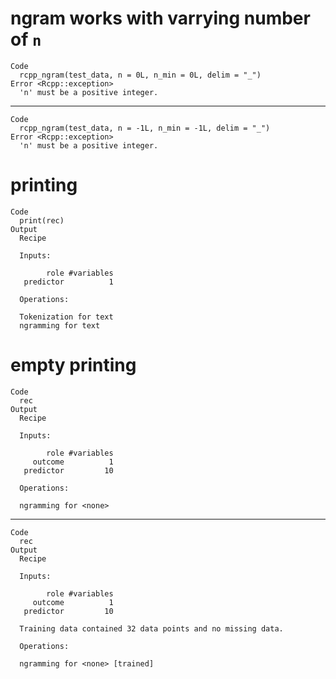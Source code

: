 # ngram works with varrying number of `n`

    Code
      rcpp_ngram(test_data, n = 0L, n_min = 0L, delim = "_")
    Error <Rcpp::exception>
      'n' must be a positive integer.

---

    Code
      rcpp_ngram(test_data, n = -1L, n_min = -1L, delim = "_")
    Error <Rcpp::exception>
      'n' must be a positive integer.

# printing

    Code
      print(rec)
    Output
      Recipe
      
      Inputs:
      
            role #variables
       predictor          1
      
      Operations:
      
      Tokenization for text
      ngramming for text

# empty printing

    Code
      rec
    Output
      Recipe
      
      Inputs:
      
            role #variables
         outcome          1
       predictor         10
      
      Operations:
      
      ngramming for <none>

---

    Code
      rec
    Output
      Recipe
      
      Inputs:
      
            role #variables
         outcome          1
       predictor         10
      
      Training data contained 32 data points and no missing data.
      
      Operations:
      
      ngramming for <none> [trained]

